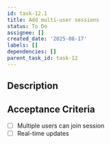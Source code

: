 ```yaml
---
id: task-12.1
title: Add multi-user sessions
status: To Do
assignee: []
created_date: '2025-08-17'
labels: []
dependencies: []
parent_task_id: task-12
---
```


## Description

## Acceptance Criteria

- [ ] Multiple users can join session
- [ ] Real-time updates

